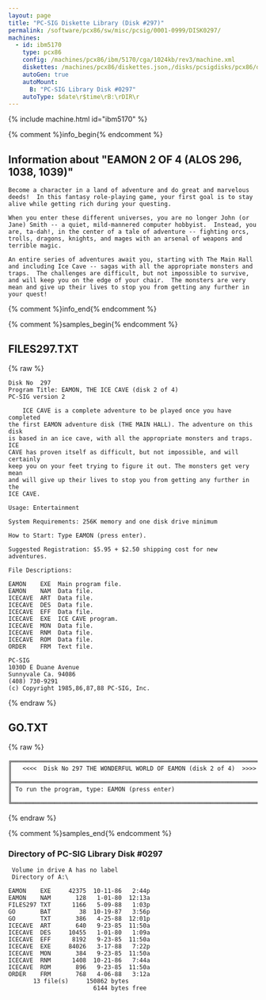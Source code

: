 ```yaml
---
layout: page
title: "PC-SIG Diskette Library (Disk #297)"
permalink: /software/pcx86/sw/misc/pcsig/0001-0999/DISK0297/
machines:
  - id: ibm5170
    type: pcx86
    config: /machines/pcx86/ibm/5170/cga/1024kb/rev3/machine.xml
    diskettes: /machines/pcx86/diskettes.json,/disks/pcsigdisks/pcx86/diskettes.json
    autoGen: true
    autoMount:
      B: "PC-SIG Library Disk #0297"
    autoType: $date\r$time\rB:\rDIR\r
---
```


{% include machine.html id="ibm5170" %}

{% comment %}info_begin{% endcomment %}

## Information about "EAMON 2 OF 4 (ALOS 296, 1038, 1039)"

    Become a character in a land of adventure and do great and marvelous
    deeds!  In this fantasy role-playing game, your first goal is to stay
    alive while getting rich during your questing.
    
    When you enter these different universes, you are no longer John (or
    Jane) Smith -- a quiet, mild-mannered computer hobbyist.  Instead, you
    are, ta-dah!, in the center of a tale of adventure -- fighting orcs,
    trolls, dragons, knights, and mages with an arsenal of weapons and
    terrible magic.
    
    An entire series of adventures await you, starting with The Main Hall
    and including Ice Cave -- sagas with all the appropriate monsters and
    traps.  The challenges are difficult, but not impossible to survive,
    and will keep you on the edge of your chair.  The monsters are very
    mean and give up their lives to stop you from getting any further in
    your quest!
{% comment %}info_end{% endcomment %}

{% comment %}samples_begin{% endcomment %}

## FILES297.TXT

{% raw %}
```
Disk No  297
Program Title: EAMON, THE ICE CAVE (disk 2 of 4)
PC-SIG version 2

    ICE CAVE is a complete adventure to be played once you have completed
the first EAMON adventure disk (THE MAIN HALL). The adventure on this disk
is based in an ice cave, with all the appropriate monsters and traps. ICE
CAVE has proven itself as difficult, but not impossible, and will certainly
keep you on your feet trying to figure it out. The monsters get very mean
and will give up their lives to stop you from getting any further in the
ICE CAVE.

Usage: Entertainment

System Requirements: 256K memory and one disk drive minimum

How to Start: Type EAMON (press enter).

Suggested Registration: $5.95 + $2.50 shipping cost for new adventures.

File Descriptions:

EAMON    EXE  Main program file.
EAMON    NAM  Data file.
ICECAVE  ART  Data file.
ICECAVE  DES  Data file.
ICECAVE  EFF  Data file.
ICECAVE  EXE  ICE CAVE program.
ICECAVE  MON  Data file.
ICECAVE  RNM  Data file.
ICECAVE  ROM  Data file.
ORDER    FRM  Text file.

PC-SIG
1030D E Duane Avenue
Sunnyvale Ca. 94086
(408) 730-9291
(c) Copyright 1985,86,87,88 PC-SIG, Inc.

```
{% endraw %}

## GO.TXT

{% raw %}
```
╔═════════════════════════════════════════════════════════════════════════╗
║   <<<<  Disk No 297 THE WONDERFUL WORLD OF EAMON (disk 2 of 4)  >>>>    ║
╠═════════════════════════════════════════════════════════════════════════╣
║ To run the program, type: EAMON (press enter)                           ║
╚═════════════════════════════════════════════════════════════════════════╝
```
{% endraw %}

{% comment %}samples_end{% endcomment %}

### Directory of PC-SIG Library Disk #0297

     Volume in drive A has no label
     Directory of A:\

    EAMON    EXE     42375  10-11-86   2:44p
    EAMON    NAM       128   1-01-80  12:13a
    FILES297 TXT      1166   5-09-88   1:03p
    GO       BAT        38  10-19-87   3:56p
    GO       TXT       386   4-25-88  12:01p
    ICECAVE  ART       640   9-23-85  11:50a
    ICECAVE  DES     10455   1-01-80   1:09a
    ICECAVE  EFF      8192   9-23-85  11:50a
    ICECAVE  EXE     84026   3-17-88   7:22p
    ICECAVE  MON       384   9-23-85  11:50a
    ICECAVE  RNM      1408  10-21-86   7:44a
    ICECAVE  ROM       896   9-23-85  11:50a
    ORDER    FRM       768   4-06-88   3:12a
           13 file(s)     150862 bytes
                            6144 bytes free
